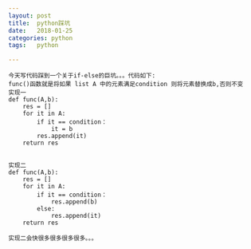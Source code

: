 ```yaml
---
layout:	post
title:	python踩坑
date:	2018-01-25
categories:	python
tags:	python

---
```


    今天写代码踩到一个关于if-else的巨坑。。。代码如下:  
    func()函数就是将如果 list A 中的元素满足condition 则将元素替换成b,否则不变  
    实现一  
    def func(A,b):
        res = []
        for it in A:
            if it == condition：
                it = b
            res.append(it)
        return res  

    
    实现二  
    def func(A,b):
        res = []
        for it in A:
            if it == condition：
                res.append(b)
            else:
                res.append(it)
        return res  

    实现二会快很多很多很多很多。。。    

    